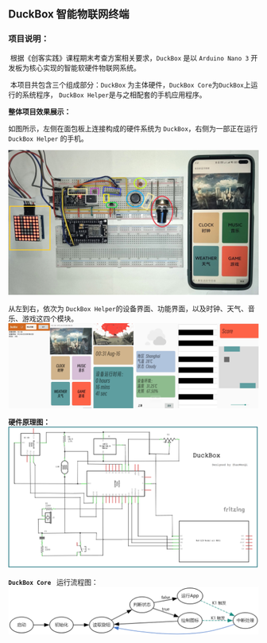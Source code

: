 ## DuckBox  智能物联网终端


### **项目说明：**

​	根据《创客实践》课程期末考查方案相关要求，`DuckBox` 是以 `Arduino Nano 3` 开发板为核心实现的智能软硬件物联网系统。

​	本项目共包含三个组成部分：`DuckBox` 为主体硬件，`DuckBox Core`为`DuckBox`上运行的系统程序， `DuckBox Helper`是与之相配套的手机应用程序。

**整体项目效果展示：**

如图所示，左侧在面包板上连接构成的硬件系统为 `DuckBox`，右侧为一部正在运行 `DuckBox Helper` 的手机。

![输入图片说明](pic/IMG_20230815_032151.jpg)


从左到右，依次为 `DuckBox Helper`的设备界面、功能界面，以及时钟、天气、音乐、游戏这四个模块。
![输入图片说明](pic/Screenshot_2023-08-16-00-40-54-580_com.max.blepro.jpg)



**硬件原理图：**
![输入图片说明](pic/%E7%A1%AC%E4%BB%B6%E5%8E%9F%E7%90%86.PNG)



**`DuckBox Core `** 运行流程图：
![输入图片说明](pic/grgfd.PNG)